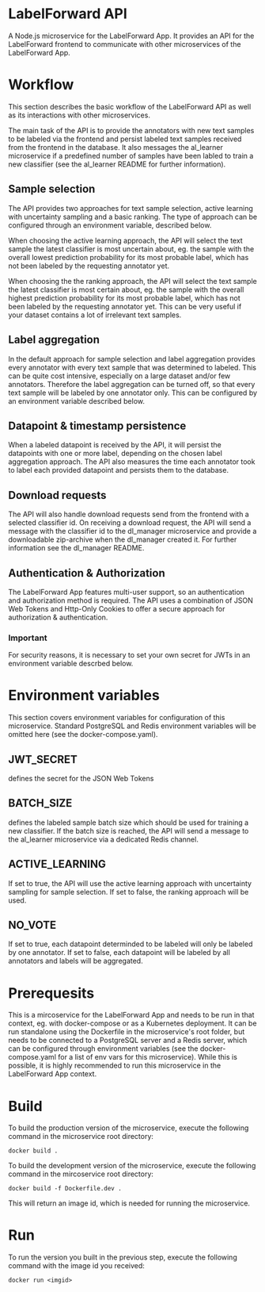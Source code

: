 # LabelForward API

A Node.js microservice for the LabelForward App. It provides an API for the LabelForward frontend to communicate with other microservices of the LabelForward App.

# Workflow

This section describes the basic workflow of the LabelForward API as well as its interactions with other microservices. 

The main task of the API is to provide the annotators with new text samples to be labeled via the frontend and persist labeled text samples received from the frontend in the database. It also messages the al_learner microservice if a predefined number of samples have been labled to train a new classifier (see the al_learner README for further information).

## Sample selection

The API provides two approaches for text sample selection, active learning with uncertainty sampling and a basic ranking. The type of approach can be configured through an environment variable, described below.

When choosing the active learning approach, the API will select the text sample the latest classifier is most uncertain about, eg. the sample with the overall lowest prediction probability for its most probable label, which has not been labeled by the requesting annotator yet. 

When choosing the the ranking approach, the API will select the text sample the latest classifier is most certain about, eg. the sample with the overall highest prediction probability for its most probable label, which has not been labeled by the requesting annotator yet. This can be very useful if your dataset contains a lot of irrelevant text samples.

## Label aggregation

In the default approach for sample selection and label aggregation provides every annotator with every text sample that was determined to labeled. This can be quite cost intensive, especially on a large dataset and/or few annotators. Therefore the label aggregation can be turned off, so that every text sample will be labeled by one annotator only. This can be configured by an environment variable described below.

## Datapoint & timestamp persistence

When a labeled datapoint is received by the API, it will persist the datapoints with one or more label, depending on the chosen label aggregation approach. The API also measures the time each annotator took to label each provided datapoint and persists them to the database. 

## Download requests

The API will also handle download requests send from the frontend with a selected classifier id. On receiving a download request, the API will send a message with the classifier id to the dl_manager microservice and provide a downloadable zip-archive when the dl_manager created it. For further information see the dl_manager README.

## Authentication & Authorization

The LabelForward App features multi-user support, so an authentication and authorization method is required. The API uses a combination of JSON Web Tokens and Http-Only Cookies to offer a secure approach for authorization & authentication.

### Important

For security reasons, it is necessary to set your own secret for JWTs in an environment variable descrbed below.

# Environment variables

This section covers environment variables for configuration of this microservice. Standard PostgreSQL and Redis environment variables will be omitted here (see the docker-compose.yaml).

## JWT_SECRET

defines the secret for the JSON Web Tokens

## BATCH_SIZE

defines the labeled sample batch size which should be used for training a new classifier. If the batch size is reached, the API will send a message to the al_learner microservice via a dedicated Redis channel.

## ACTIVE_LEARNING

If set to true, the API will use the active learning approach with uncertainty sampling for sample selection. If set to false, the ranking approach will be used.

## NO_VOTE

If set to true, each datapoint determinded to be labeled will only be labeled by one annotator. If set to false, each datapoint will be labeled by all annotators and labels will be aggregated.

# Prerequesits

This is a mircoservice for the LabelForward App and needs to be run in that context, eg. with docker-compose or as a Kubernetes deployment. It can be run standalone using the Dockerfile in the microservice's root folder, 
but needs to be connected to a PostgreSQL server and a Redis server, which can be configured through environment variables (see the docker-compose.yaml for a list of env vars for this microservice). While this is possible,
it is highly recommended to run this microservice in the LabelForward App context.

# Build

To build the production version of the microservice, execute the following command in the microservice root directory:
```shell
docker build .
```

To build the development version of the microservice, execute the following command in the mircoservice root directory:
```shell
docker build -f Dockerfile.dev .
```
This will return an image id, which is needed for running the microservice.

# Run

To run the version you built in the previous step, execute the following command with the image id you received:
```shell
docker run <imgid>
```